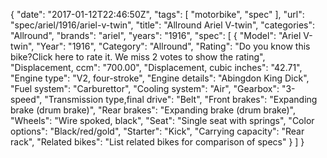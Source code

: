 {
    "date": "2017-01-12T22:46:50Z",
    "tags": [
        "motorbike",
        "spec"
    ],
    "url": "spec\/ariel\/1916\/ariel-v-twin",
    "title": "Allround Ariel V-twin",
    "categories": "Allround",
    "brands": "ariel",
    "years": "1916",
    "spec": [
        {
            "Model": "Ariel V-twin",
            "Year": "1916",
            "Category": "Allround",
            "Rating": "Do you know this bike?Click here to rate it. We miss 2 votes to show the rating",
            "Displacement, ccm": "700.00",
            "Displacement, cubic inches": "42.71",
            "Engine type": "V2, four-stroke",
            "Engine details": "Abingdon King Dick",
            "Fuel system": "Carburettor",
            "Cooling system": "Air",
            "Gearbox": "3-speed",
            "Transmission type,final drive": "Belt",
            "Front brakes": "Expanding brake (drum brake)",
            "Rear brakes": "Expanding brake (drum brake)",
            "Wheels": "Wire spoked, black",
            "Seat": "Single seat with springs",
            "Color options": "Black\/red\/gold",
            "Starter": "Kick",
            "Carrying capacity": "Rear rack",
            "Related bikes": "List related bikes for comparison of specs"
        }
    ]
}